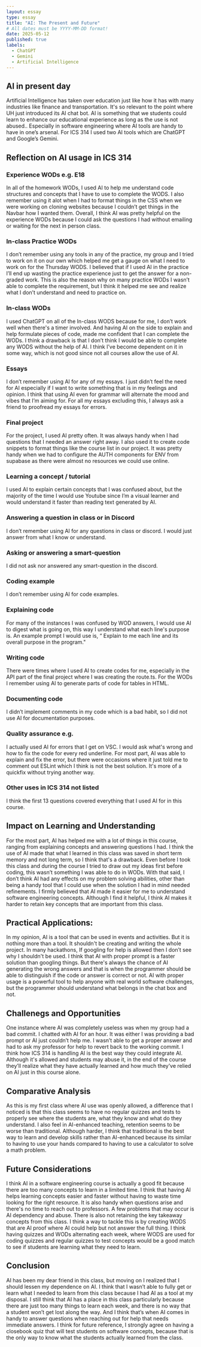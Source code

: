 ```yaml
---
layout: essay
type: essay
title: "AI: The Present and Future"
# All dates must be YYYY-MM-DD format!
date: 2025-05-12
published: true
labels:
  - ChatGPT
  - Gemini
  - Artificial Intelligence
---
```


## AI in present day

Artificial Intelligence has taken over education just like how it has with many industries like finance and transportation. It's so relevant to the point where UH just introduced its AI chat bot. AI is something that we students could learn to enhance our educational experience as long as the use is not abused.. Especially in software engineering where AI tools are handy to have in one’s arsenal. For ICS 314 I used two AI tools which are ChatGPT and Google’s Gemini.

## Reflection on AI usage in ICS 314


### Experience WODs e.g. E18

In all of the homework WODs, I used AI to help me understand code structures and concepts that I have to use to complete the WODS. I also remember using it alot when I had to format things in the CSS when we were working on cloning websites because I couldn’t get things in the Navbar how I wanted them. Overall, I think AI was pretty helpful on the experience WODs because I could ask the questions I had without emailing or waiting for the next in person class. 

### In-class Practice WODs

I don’t remember using any tools in any of the practice, my group and I tried to work on it on our own which helped me get a gauge on what I need to work on for the Thursday WODS. I believed that if I used AI in the practice I’ll end up wasting the practice experience just to get the answer for a non-graded work. This is also the reason why on many practice WODs I wasn’t able to complete the requirement, but I think it helped me see and realize what I don’t understand and need to practice on.

### In-class WODs

I used ChatGPT on all of the In-class WODS because for me, I don’t work well when there's a timer involved. And having AI on the side to explain and help formulate pieces of code, made me confident that I can complete the WODs. I think a drawback is that I don’t think I would be able to complete any WODS without the help of AI. I think I’ve become dependent on it in some way, which is not good since not all courses allow the use of AI.

### Essays

I don’t remember using AI for any of my essays. I just didn’t feel the need for AI especially if I want to write something that is in my feelings and opinion. I think that using AI even for grammar will alternate the mood and vibes that I’m aiming for. For all my essays excluding this, I always ask a friend to proofread my essays for errors. 

### Final project

For the project, I used AI pretty often. It was always handy when I had questions that I needed an answer right away. I also used it to create code snippets to format things like the course list in our project. It was pretty handy when we had to configure the AUTH components for ENV from supabase as there were almost no resources we could use online.  

### Learning a concept / tutorial

I used AI to explain certain concepts that I was confused about, but the majority of the time I would use Youtube since I’m a visual learner and would understand it faster than reading text generated by AI.

### Answering a question in class or in Discord

I don’t remember using AI for any questions in class or discord. I would just answer from what I know or understand. 

### Asking or answering a smart-question

I did not ask nor answered any smart-question in the discord.  

### Coding example 

I don’t remember using AI for code examples.

### Explaining code

For many of the instances I was confused by WOD answers, I would use AI to digest what is going on, this way I understand what each line's purpose is. An example prompt I would use is, “<chunk of code> Explain to me each line and its overall purpose in the program."

### Writing code

There were times where I used AI to create codes for me, especially in the API part of the final project where I was creating the route.ts. For the WODs I remember using AI to generate parts of code for tables in HTML. 

### Documenting code

I didn’t implement comments in my code which is a bad habit, so I did not use AI for documentation purposes.

### Quality assurance e.g. 

I actually used AI for errors that I get on VSC. I would ask what's wrong and how to fix the code for every red underline. For most part, AI was able to explain and fix the error, but there were occasions where it just told me to comment out ESLint which I think is not the best solution. It's more of a quickfix without trying another way.

### Other uses in ICS 314 not listed

I think the first 13 questions covered everything that I used AI for in this course.

## Impact on Learning and Understanding

For the most part, AI has helped me with a lot of things in this course, ranging from explaining concepts and answering questions I had. I think the use of AI made that what I learned in this class was saved in short term memory and not long term, so I think that's a drawback. Even before I took this class and during the course I tried to draw out my ideas first before coding, this wasn’t something I was able to do in WODs. With that said, I don’t think AI had any effects on my problem solving abilities, other than being a handy tool that I could use when the solution I had in mind needed refinements. I firmly believed that AI made it easier for me to understand software engineering concepts. Although I find it helpful, I think AI makes it harder to retain key concepts that are important from this class.

## Practical Applications:

In my opinion, AI is a tool that can be used in events and activities. But it is nothing more than a tool. It shouldn't be creating and writing the whole project. In many hackathons, If googling for help is allowed then I don’t see why I shouldn't be used. I think that AI with proper prompt is a faster solution than googling things. But there's always the chance of AI generating the wrong answers and that is when the programmer should be able to distinguish if the code or answer is correct or not. AI with proper usage is a powerful tool to help anyone with real world software challenges, but the programmer should understand what belongs in the chat box and not.

## Challenegs and Opportunities 

One instance where AI was completely useless was when my group had a bad commit. I chatted with AI for an hour. It was either I was providing a bad prompt or AI just couldn’t help me. I wasn’t able to get a proper answer and had to ask my professor for help to revert back to the working commit. I think how ICS 314 is handling AI is the best way they could integrate AI. Although it's allowed and students may abuse it, in the end of the course they’ll realize what they have actually learned and how much they’ve relied on AI just in this course alone. 

## Comparative Analysis

As this is my first class where AI use was openly allowed, a difference that I noticed is that this class seems to have no regular quizzes and tests to properly see where the students are, what they know and what do they understand. I also feel in AI-enhanced teaching, retention seems to be worse than traditional. Although harder, I think that traditional is the best way to learn and develop skills rather than AI-enhanced because its similar to having to use your hands compared to having to use a calculator to solve a math problem.

## Future Considerations

I think AI in a software engineering course is actually a good fit because there are too many concepts to learn in a limited time. I think that having AI helps learning concepts easier and faster without having to waste time looking for the right resource. It is also handy when questions arise and there's no time to reach out to professors. A few problems that may occur is AI dependency and abuse. There is also not retaining the key takeaway concepts from this class. I think a way to tackle this is by creating WODS that are AI proof where AI could help but not answer the full thing. I think having quizzes and WODs alternating each week, where WODS are used for coding quizzes and regular quizzes to test concepts would be a good match to see if students are learning what they need to learn.

## Conclusion

AI has been my dear friend in this class, but moving on I realized that I should lessen my dependence on AI. I think that I wasn’t able to fully get or learn what I needed to learn from this class because I had AI as a tool at my disposal. I still think that AI has a place in this class particularly because there are just too many things to learn each week, and there is no way that a student won’t get lost along the way. And I think that’s when AI comes in handy to answer questions when reaching out for help that needs immediate answers. I think for future reference, I strongly agree on having a closebook quiz that will test students on software concepts, because that is the only way to know what the students actually learned from the class. 































